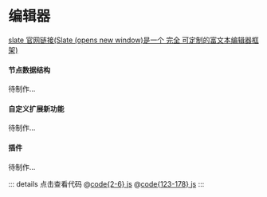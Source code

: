 # 编辑器

<EditorDemo />

[slate 官网链接(Slate (opens new window)是一个 完全 可定制的富文本编辑器框架)](https://rain120.github.io/athena/zh/slate/Introduction.html#why)

#### 节点数据结构

待制作...

#### 自定义扩展新功能

待制作...

#### 插件

待制作...

::: details 点击查看代码
@[code{2-6} js](../demo/EditorDemo.vue)
@[code{123-178} js](../demo/EditorDemo.vue)
:::
